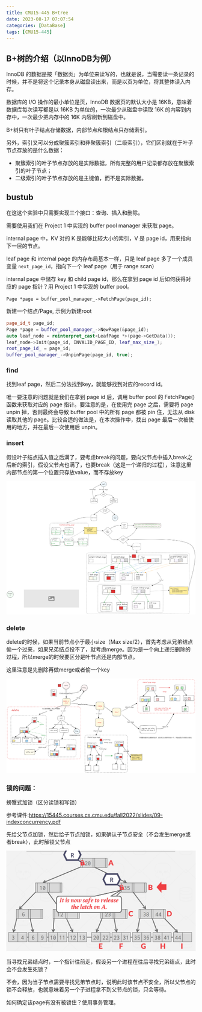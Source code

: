 ```yaml
---
title: CMU15-445 B+tree
date: 2023-08-17 07:07:54
categories: [DataBase]
tags: [CMU15-445]
---
```


## B+树的介绍（以InnoDB为例）

InnoDB 的数据是按「数据页」为单位来读写的，也就是说，当需要读一条记录的时候，并不是将这个记录本身从磁盘读出来，而是以页为单位，将其整体读入内存。

数据库的 I/O 操作的最小单位是页，InnoDB 数据页的默认大小是 16KB，意味着数据库每次读写都是以 16KB 为单位的，一次最少从磁盘中读取 16K 的内容到内存中，一次最少把内存中的 16K 内容刷新到磁盘中。

B+树只有叶子结点存储数据，内部节点和根结点只存储索引。

另外，索引又可以分成聚簇索引和非聚簇索引（二级索引），它们区别就在于叶子节点存放的是什么数据：

- 聚簇索引的叶子节点存放的是实际数据，所有完整的用户记录都存放在聚簇索引的叶子节点；
- 二级索引的叶子节点存放的是主键值，而不是实际数据。

## bustub
在这这个实验中只需要实现三个接口：查询、插入和删除。

需要使用我们在 Project 1 中实现的 buffer pool manager 来获取 page。

internal page 中，KV 对的 K 是能够比较大小的索引，V 是 page id，用来指向下一层的节点。

leaf page 和 internal page 的内存布局基本一样，只是 leaf page 多了一个成员变量 `next_page_id`，指向下一个 leaf page（用于 range scan）

internal page 中储存 key 和 child page id，那么在拿到 page id 后如何获得对应的 page 指针？用 Project 1 中实现的 buffer pool。

`Page *page = buffer_pool_manager_->FetchPage(page_id);`

新建一个结点/Page, 示例为新建root

```cpp
page_id_t page_id;
Page *page = buffer_pool_manager_->NewPage(&page_id);
auto leaf_node = reinterpret_cast<LeafPage *>(page->GetData());
leaf_node->Init(page_id, INVALID_PAGE_ID, leaf_max_size_);
root_page_id_ = page_id;
buffer_pool_manager_->UnpinPage(page_id, true);
```

### find

找到leaf page，然后二分法找到key，就能够找到对应的record id。

唯一要注意的问题就是我们在拿到 page id 后，调用 buffer pool 的 FetchPage() 函数来获取对应的 page 指针。要注意的是，在使用完 page 之后，需要将 page unpin 掉，否则最终会导致 buffer pool 中的所有 page 都被 pin 住，无法从 disk 读取其他的 page。比较合适的做法是，在本次操作中，找出 page 最后一次被使用的地方，并在最后一次使用后 unpin。

### insert

假设叶子结点插入值之后满了，要考虑break的问题，要向父节点中插入break之后新的索引，假设父节点也满了，也要break（这是一个递归的过程），注意这里内部节点的第一个位置只存放value，而不存放key

![](../imgs/B+insert.png)

### delete
delete的时候，如果当前节点小于最小size（Max size/2），首先考虑从兄弟结点偷一个过来，如果兄弟结点投不了，就考虑merge。因为是一个向上递归删除的过程，所以merge的时候要区分是叶节点还是内部节点。

这里注意是先删除再做merge或者偷一个key

![](../imgs/b+delete.png)

### 锁的问题：
螃蟹式加锁（区分读锁和写锁）

参考课件:https://15445.courses.cs.cmu.edu/fall2022/slides/09-indexconcurrency.pdf

先给父节点加锁，然后给子节点加锁，如果确认子节点安全（不会发生merge或者break），此时解锁父节点

![Alt text](../imgs/image-22.png)

当寻找兄弟结点时，一个指针往前走，假设另一个进程在往后寻找兄弟结点，此时会不会发生死锁？

不会，因为当子节点需要寻找兄弟节点时，说明此时该节点不安全，所以父节点的锁不会释放，也就意味着另一个子进程拿不到父节点的锁，只会等待。

如何确定该page有没有被锁住？使用事务管理。